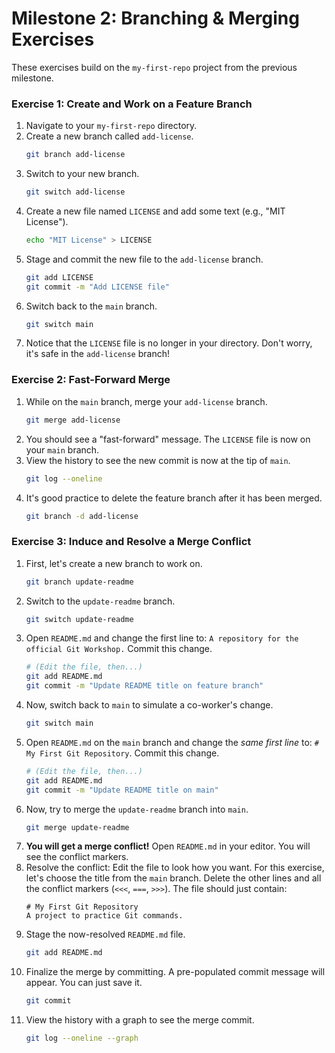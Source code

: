 # Milestone 2: Branching & Merging Exercises

These exercises build on the `my-first-repo` project from the previous milestone.

### Exercise 1: Create and Work on a Feature Branch

1.  Navigate to your `my-first-repo` directory.
2.  Create a new branch called `add-license`.
    ```bash
    git branch add-license
    ```
3.  Switch to your new branch.
    ```bash
    git switch add-license
    ```
4.  Create a new file named `LICENSE` and add some text (e.g., "MIT License").
    ```bash
    echo "MIT License" > LICENSE
    ```
5.  Stage and commit the new file to the `add-license` branch.
    ```bash
    git add LICENSE
    git commit -m "Add LICENSE file"
    ```
6.  Switch back to the `main` branch.
    ```bash
    git switch main
    ```
7.  Notice that the `LICENSE` file is no longer in your directory. Don't worry, it's safe in the `add-license` branch!

### Exercise 2: Fast-Forward Merge

1.  While on the `main` branch, merge your `add-license` branch.
    ```bash
    git merge add-license
    ```
2.  You should see a "fast-forward" message. The `LICENSE` file is now on your `main` branch.
3.  View the history to see the new commit is now at the tip of `main`.
    ```bash
    git log --oneline
    ```
4.  It's good practice to delete the feature branch after it has been merged.
    ```bash
    git branch -d add-license
    ```

### Exercise 3: Induce and Resolve a Merge Conflict

1.  First, let's create a new branch to work on.
    ```bash
    git branch update-readme
    ```
2.  Switch to the `update-readme` branch.
    ```bash
    git switch update-readme
    ```
3.  Open `README.md` and change the first line to: `A repository for the official Git Workshop.` Commit this change.
    ```bash
    # (Edit the file, then...)
    git add README.md
    git commit -m "Update README title on feature branch"
    ```
4.  Now, switch back to `main` to simulate a co-worker's change.
    ```bash
    git switch main
    ```
5.  Open `README.md` on the `main` branch and change the *same first line* to: `# My First Git Repository`. Commit this change.
    ```bash
    # (Edit the file, then...)
    git add README.md
    git commit -m "Update README title on main"
    ```
6.  Now, try to merge the `update-readme` branch into `main`.
    ```bash
    git merge update-readme
    ```
7.  **You will get a merge conflict!** Open `README.md` in your editor. You will see the conflict markers.
8.  Resolve the conflict: Edit the file to look how you want. For this exercise, let's choose the title from the `main` branch. Delete the other lines and all the conflict markers (`<<<`, `===`, `>>>`). The file should just contain:
    ```
    # My First Git Repository
    A project to practice Git commands.
    ```
9.  Stage the now-resolved `README.md` file.
    ```bash
    git add README.md
    ```
10. Finalize the merge by committing. A pre-populated commit message will appear. You can just save it.
    ```bash
    git commit
    ```
11. View the history with a graph to see the merge commit.
    ```bash
    git log --oneline --graph
    ```
